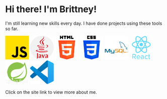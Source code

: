 # Hi there! I'm Brittney!

I'm still learning new skills every day. I have done projects using these tools so far.

<p>
    <img src="./src/assets/js.png" width="75" alt="JavaScript - " />
    <img src="./src/assets/java.png" width="75" alt="Java - " />
    <img src="./src/assets/html-5.png" width="75" alt="HTML - " />
    <img src="./src/assets/css-3.png" width="75" alt="CSS - " />
    <img src="./src/assets/mysql.png" width="75" alt="MySQL - " />
    <img src="./src/assets/react.png" width="75" alt="React - " />
     <img src="./src/assets/springboot.png" width="75" alt="Spring Boot - " />
     <img src="./src/assets/vscode.png" width="75" alt="VS Code - " />
</p>


Click on the site link to view more about me.
